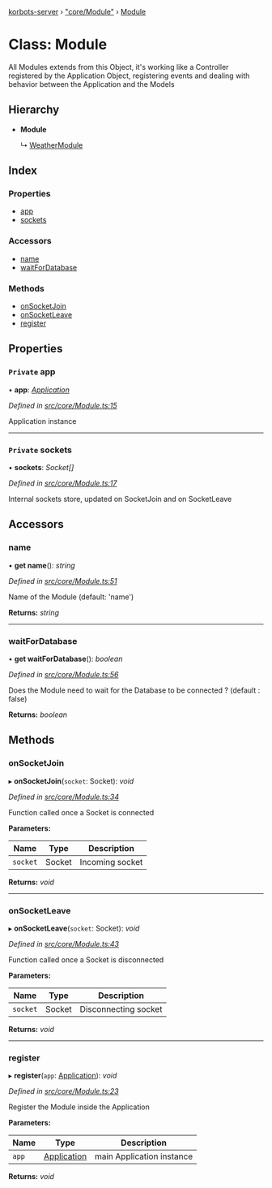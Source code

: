 [korbots-server](../README.md) › ["core/Module"](../modules/_core_module_.md) › [Module](_core_module_.module.md)

# Class: Module

All Modules extends from this Object, it's working like a Controller registered by the
 Application Object, registering events and dealing with behavior between the Application
 and the Models

## Hierarchy

* **Module**

  ↳ [WeatherModule](_modules_weathermodule_.weathermodule.md)

## Index

### Properties

* [app](_core_module_.module.md#private-app)
* [sockets](_core_module_.module.md#private-sockets)

### Accessors

* [name](_core_module_.module.md#name)
* [waitForDatabase](_core_module_.module.md#waitfordatabase)

### Methods

* [onSocketJoin](_core_module_.module.md#onsocketjoin)
* [onSocketLeave](_core_module_.module.md#onsocketleave)
* [register](_core_module_.module.md#register)

## Properties

### `Private` app

• **app**: *[Application](_core_application_.application.md)*

*Defined in [src/core/Module.ts:15](https://github.com/Xisabla/Korbots/blob/e566151/server/src/core/Module.ts#L15)*

Application instance

___

### `Private` sockets

• **sockets**: *Socket[]*

*Defined in [src/core/Module.ts:17](https://github.com/Xisabla/Korbots/blob/e566151/server/src/core/Module.ts#L17)*

Internal sockets store, updated on SocketJoin and on SocketLeave

## Accessors

###  name

• **get name**(): *string*

*Defined in [src/core/Module.ts:51](https://github.com/Xisabla/Korbots/blob/e566151/server/src/core/Module.ts#L51)*

Name of the Module (default: 'name')

**Returns:** *string*

___

###  waitForDatabase

• **get waitForDatabase**(): *boolean*

*Defined in [src/core/Module.ts:56](https://github.com/Xisabla/Korbots/blob/e566151/server/src/core/Module.ts#L56)*

Does the Module need to wait for the Database to be connected ? (default : false)

**Returns:** *boolean*

## Methods

###  onSocketJoin

▸ **onSocketJoin**(`socket`: Socket): *void*

*Defined in [src/core/Module.ts:34](https://github.com/Xisabla/Korbots/blob/e566151/server/src/core/Module.ts#L34)*

Function called once a Socket is connected

**Parameters:**

Name | Type | Description |
------ | ------ | ------ |
`socket` | Socket | Incoming socket  |

**Returns:** *void*

___

###  onSocketLeave

▸ **onSocketLeave**(`socket`: Socket): *void*

*Defined in [src/core/Module.ts:43](https://github.com/Xisabla/Korbots/blob/e566151/server/src/core/Module.ts#L43)*

Function called once a Socket is disconnected

**Parameters:**

Name | Type | Description |
------ | ------ | ------ |
`socket` | Socket | Disconnecting socket  |

**Returns:** *void*

___

###  register

▸ **register**(`app`: [Application](_core_application_.application.md)): *void*

*Defined in [src/core/Module.ts:23](https://github.com/Xisabla/Korbots/blob/e566151/server/src/core/Module.ts#L23)*

Register the Module inside the Application

**Parameters:**

Name | Type | Description |
------ | ------ | ------ |
`app` | [Application](_core_application_.application.md) | main Application instance  |

**Returns:** *void*

